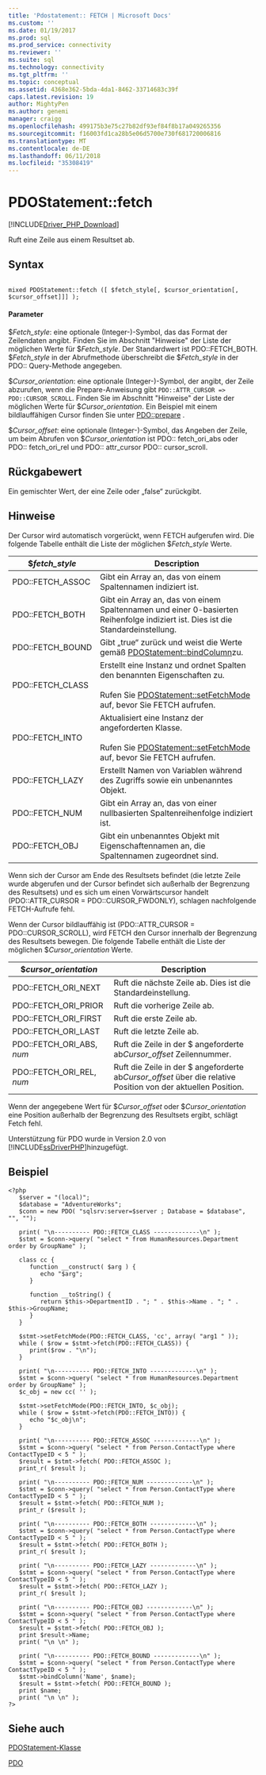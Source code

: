 ```yaml
---
title: 'Pdostatement:: FETCH | Microsoft Docs'
ms.custom: ''
ms.date: 01/19/2017
ms.prod: sql
ms.prod_service: connectivity
ms.reviewer: ''
ms.suite: sql
ms.technology: connectivity
ms.tgt_pltfrm: ''
ms.topic: conceptual
ms.assetid: 4368e362-5bda-4da1-8462-33714683c39f
caps.latest.revision: 19
author: MightyPen
ms.author: genemi
manager: craigg
ms.openlocfilehash: 499175b3e75c27b82df93ef84f8b17a049265356
ms.sourcegitcommit: f16003fd1ca28b5e06d5700e730f681720006816
ms.translationtype: MT
ms.contentlocale: de-DE
ms.lasthandoff: 06/11/2018
ms.locfileid: "35308419"
---
```

# <a name="pdostatementfetch"></a>PDOStatement::fetch
[!INCLUDE[Driver_PHP_Download](../../includes/driver_php_download.md)]

Ruft eine Zeile aus einem Resultset ab.  
  
## <a name="syntax"></a>Syntax  
  
```  
  
mixed PDOStatement::fetch ([ $fetch_style[, $cursor_orientation[, $cursor_offset]]] );  
```  
  
#### <a name="parameters"></a>Parameter  
$*Fetch_style*: eine optionale (Integer-)-Symbol, das das Format der Zeilendaten angibt. Finden Sie im Abschnitt "Hinweise" der Liste der möglichen Werte für $*Fetch_style*. Der Standardwert ist PDO::FETCH_BOTH. $*Fetch_style* in der Abrufmethode überschreibt die $*Fetch_style* in der PDO:: Query-Methode angegeben.  
  
$*Cursor_orientation*: eine optionale (Integer-)-Symbol, der angibt, der Zeile abzurufen, wenn die Prepare-Anweisung gibt `PDO::ATTR_CURSOR => PDO::CURSOR_SCROLL`. Finden Sie im Abschnitt "Hinweise" der Liste der möglichen Werte für $*Cursor_orientation*. Ein Beispiel mit einem bildlauffähigen Cursor finden Sie unter [PDO::prepare](../../connect/php/pdo-prepare.md) .  
  
$*Cursor_offset*: eine optionale (Integer-)-Symbol, das Angeben der Zeile, um beim Abrufen von $*Cursor_orientation* ist PDO:: fetch_ori_abs oder PDO:: fetch_ori_rel und PDO:: attr_cursor PDO:: cursor_scroll.  
  
## <a name="return-value"></a>Rückgabewert  
Ein gemischter Wert, der eine Zeile oder „false“ zurückgibt.  
  
## <a name="remarks"></a>Hinweise  
Der Cursor wird automatisch vorgerückt, wenn FETCH aufgerufen wird. Die folgende Tabelle enthält die Liste der möglichen $*Fetch_style* Werte.  
  
|$*fetch_style*|Description|  
|-------------------|---------------|  
|PDO::FETCH_ASSOC|Gibt ein Array an, das von einem Spaltennamen indiziert ist.|  
|PDO::FETCH_BOTH|Gibt ein Array an, das von einem Spaltennamen und einer 0-basierten Reihenfolge indiziert ist. Dies ist die Standardeinstellung.|  
|PDO::FETCH_BOUND|Gibt „true“ zurück und weist die Werte gemäß [PDOStatement::bindColumn](../../connect/php/pdostatement-bindcolumn.md)zu.|  
|PDO::FETCH_CLASS|Erstellt eine Instanz und ordnet Spalten den benannten Eigenschaften zu.<br /><br />Rufen Sie [PDOStatement::setFetchMode](../../connect/php/pdostatement-setfetchmode.md) auf, bevor Sie FETCH aufrufen.|  
|PDO::FETCH_INTO|Aktualisiert eine Instanz der angeforderten Klasse.<br /><br />Rufen Sie [PDOStatement::setFetchMode](../../connect/php/pdostatement-setfetchmode.md) auf, bevor Sie FETCH aufrufen.|  
|PDO::FETCH_LAZY|Erstellt Namen von Variablen während des Zugriffs sowie ein unbenanntes Objekt.|  
|PDO::FETCH_NUM|Gibt ein Array an, das von einer nullbasierten Spaltenreihenfolge indiziert ist.|  
|PDO::FETCH_OBJ|Gibt ein unbenanntes Objekt mit Eigenschaftennamen an, die Spaltennamen zugeordnet sind.|  
  
Wenn sich der Cursor am Ende des Resultsets befindet (die letzte Zeile wurde abgerufen und der Cursor befindet sich außerhalb der Begrenzung des Resultsets) und es sich um einen Vorwärtscursor handelt (PDO::ATTR_CURSOR = PDO::CURSOR_FWDONLY), schlagen nachfolgende FETCH-Aufrufe fehl.  
  
Wenn der Cursor bildlauffähig ist (PDO::ATTR_CURSOR = PDO::CURSOR_SCROLL), wird FETCH den Cursor innerhalb der Begrenzung des Resultsets bewegen. Die folgende Tabelle enthält die Liste der möglichen $*Cursor_orientation* Werte.  
  
|$*cursor_orientation*|Description|  
|--------------------------|---------------|  
|PDO::FETCH_ORI_NEXT|Ruft die nächste Zeile ab. Dies ist die Standardeinstellung.|  
|PDO::FETCH_ORI_PRIOR|Ruft die vorherige Zeile ab.|  
|PDO::FETCH_ORI_FIRST|Ruft die erste Zeile ab.|  
|PDO::FETCH_ORI_LAST|Ruft die letzte Zeile ab.|  
|PDO::FETCH_ORI_ABS, *num*|Ruft die Zeile in der $ angeforderte ab*Cursor_offset* Zeilennummer.|  
|PDO::FETCH_ORI_REL, *num*|Ruft die Zeile in der $ angeforderte ab*Cursor_offset* über die relative Position von der aktuellen Position.|  
  
Wenn der angegebene Wert für $*Cursor_offset* oder $*Cursor_orientation* eine Position außerhalb der Begrenzung des Resultsets ergibt, schlägt Fetch fehl.  
  
Unterstützung für PDO wurde in Version 2.0 von [!INCLUDE[ssDriverPHP](../../includes/ssdriverphp_md.md)]hinzugefügt.  
  
## <a name="example"></a>Beispiel  
  
```  
<?php  
   $server = "(local)";  
   $database = "AdventureWorks";  
   $conn = new PDO( "sqlsrv:server=$server ; Database = $database", "", "");  
  
   print( "\n---------- PDO::FETCH_CLASS -------------\n" );  
   $stmt = $conn->query( "select * from HumanResources.Department order by GroupName" );  
  
   class cc {  
      function __construct( $arg ) {  
         echo "$arg";  
      }  
  
      function __toString() {  
         return $this->DepartmentID . "; " . $this->Name . "; " . $this->GroupName;  
      }  
   }  
  
   $stmt->setFetchMode(PDO::FETCH_CLASS, 'cc', array( "arg1 " ));  
   while ( $row = $stmt->fetch(PDO::FETCH_CLASS)) {   
      print($row . "\n");   
   }  
  
   print( "\n---------- PDO::FETCH_INTO -------------\n" );  
   $stmt = $conn->query( "select * from HumanResources.Department order by GroupName" );  
   $c_obj = new cc( '' );  
  
   $stmt->setFetchMode(PDO::FETCH_INTO, $c_obj);  
   while ( $row = $stmt->fetch(PDO::FETCH_INTO)) {   
      echo "$c_obj\n";  
   }  
  
   print( "\n---------- PDO::FETCH_ASSOC -------------\n" );  
   $stmt = $conn->query( "select * from Person.ContactType where ContactTypeID < 5 " );  
   $result = $stmt->fetch( PDO::FETCH_ASSOC );  
   print_r( $result );  
  
   print( "\n---------- PDO::FETCH_NUM -------------\n" );  
   $stmt = $conn->query( "select * from Person.ContactType where ContactTypeID < 5 " );  
   $result = $stmt->fetch( PDO::FETCH_NUM );  
   print_r ($result );  
  
   print( "\n---------- PDO::FETCH_BOTH -------------\n" );  
   $stmt = $conn->query( "select * from Person.ContactType where ContactTypeID < 5 " );  
   $result = $stmt->fetch( PDO::FETCH_BOTH );  
   print_r( $result );  
  
   print( "\n---------- PDO::FETCH_LAZY -------------\n" );  
   $stmt = $conn->query( "select * from Person.ContactType where ContactTypeID < 5 " );  
   $result = $stmt->fetch( PDO::FETCH_LAZY );  
   print_r( $result );  
  
   print( "\n---------- PDO::FETCH_OBJ -------------\n" );  
   $stmt = $conn->query( "select * from Person.ContactType where ContactTypeID < 5 " );  
   $result = $stmt->fetch( PDO::FETCH_OBJ );  
   print $result->Name;  
   print( "\n \n" );  
  
   print( "\n---------- PDO::FETCH_BOUND -------------\n" );  
   $stmt = $conn->query( "select * from Person.ContactType where ContactTypeID < 5 " );  
   $stmt->bindColumn('Name', $name);  
   $result = $stmt->fetch( PDO::FETCH_BOUND );  
   print $name;  
   print( "\n \n" );  
?>  
```  
  
## <a name="see-also"></a>Siehe auch  
[PDOStatement-Klasse](../../connect/php/pdostatement-class.md)

[PDO](http://php.net/manual/book.pdo.php)  
  
